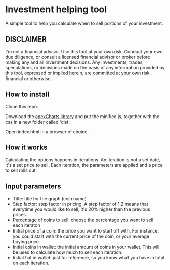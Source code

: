 # Investment helping tool

A simple tool to help you calculate when to sell portions of your investment.

## DISCLAIMER

I'm not a financial advisor. Use this tool at your own risk. Conduct your own due diligence, or consult a licensed financial advisor or broker before making any and all investment decisions. Any investments, trades, speculations, or decisions made on the basis of any information provided by this tool, expressed or implied herein, are committed at your own risk, financial or otherwise.

## How to install

Clone this repo.

Download the [apexCharts library](https://apexcharts.com/) and put the minified js, together with the css in a new folder called 'dist'.

Open index.html in a browser of choice.

## How it works

Calculating the options happens in iterations. An iteration is not a set date, it's a set price to sell. Each iteration, the parameters are applied and a price to sell rolls out.

## Input parameters

- Title: title for the graph (coin name)
- Step factor: step factor in pricing. A step factor of 1.2 means that everytime you would like to sell, it's 20% higher than the previous prices.
- Percentage of coins to sell: choose the percentage you want to sell each iteraton
- Initial price of a coin: the price you want to start off with. For instance, you could start with the current price of the coin, or your average buying price.
- Initial coins in wallet: the initial amount of coins in your wallet. This will be used to calculate how much to sell each iteration.
- Initial fiat in wallet: just for reference, so you know what you have in total on each iteration.
